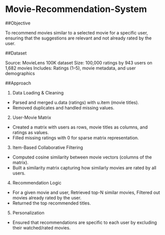 # Movie-Recommendation-System

##Objective

To recommend movies similar to a selected movie for a specific user, ensuring that the suggestions are relevant and not already rated by the user.

##Dataset

Source: MovieLens 100K dataset
Size: 100,000 ratings by 943 users on 1,682 movies
Includes: Ratings (1–5), movie metadata, and user demographics

##Approach

1. Data Loading & Cleaning
- Parsed and merged u.data (ratings) with u.item (movie titles).
- Removed duplicates and handled missing values.
2. User-Movie Matrix
- Created a matrix with users as rows, movie titles as columns, and ratings as values.
- Filled missing ratings with 0 for sparse matrix representation.
3. Item-Based Collaborative Filtering
- Computed cosine similarity between movie vectors (columns of the matrix).
- Built a similarity matrix capturing how similarly movies are rated by all users.
4. Recommendation Logic
- For a given movie and user, Retrieved top-N similar movies, Filtered out movies already rated by the user.
- Returned the top recommended titles.
5. Personalization
- Ensured that recommendations are specific to each user by excluding their watched/rated movies.
